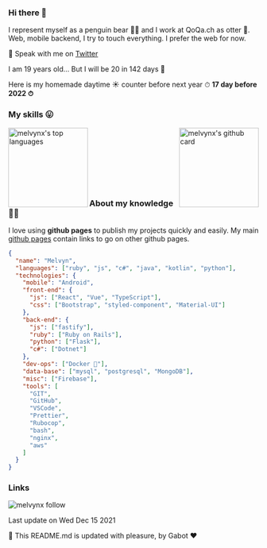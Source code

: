### Hi there 👋

I represent myself as a penguin bear 🐧🐻 and I work at QoQa.ch as otter 🦦.
Web, mobile backend, I try to touch everything. I prefer the web for now.

💬 Speak with me on [Twitter](https://twitter.com/melvynx_)

I am 19 years old... But I will be 20 in 142 days 🎉

Here is my homemade daytime ☀️ counter before next year ⏱ **17 day before 2022 ⏱**

### My skills 😛

<img src="https://github-readme-stats.vercel.app/api?username=melvynx&show_icons=true&hide=[%22stars%22]&show_private=true&theme=onedark" alt="melvynx's github card" align="right" height="160" />

<img src="https://github-readme-stats.vercel.app/api/top-langs/?username=melvynx&layout=compact&theme=onedark" alt="melvynx's top languages" align="left" height="160" />
<br /><br /><br /><br /><br /><br /><br />

### About my knowledge 👨‍🎓

I love using **github pages** to publish my projects quickly and easily. My main [github pages](https://melvynx.github.io/) contain links to go on other github pages.

```json
{
  "name": "Melvyn",
  "languages": ["ruby", "js", "c#", "java", "kotlin", "python"],
  "technologies": {
    "mobile": "Android",
    "front-end": {
      "js": ["React", "Vue", "TypeScript"],
      "css": ["Bootstrap", "styled-component", "Material-UI"]
    },
    "back-end": {
      "js": ["fastify"],
      "ruby": ["Ruby on Rails"],
      "python": ["Flask"],
      "c#": ["Dotnet"]
    },
    "dev-ops": ["Docker 🐳"],
    "data-base": ["mysql", "postgresql", "MongoDB"],
    "misc": ["Firebase"],
    "tools": [
      "GIT",
      "GitHub",
      "VSCode",
      "Prettier",
      "Rubocop",
      "bash",
      "nginx",
      "aws"
    ]
  }
}
```

### Links

<img align="center" src="https://img.shields.io/github/followers/Melvynx?label=Follow%20my%20github%20%E2%9D%A4%EF%B8%8F&style=flat&color=red" alt="melvynx follow" />

Last update on Wed Dec 15 2021

🤖 This README.md is updated with pleasure, by Gabot ❤️
